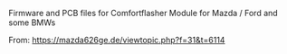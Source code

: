 Firmware and PCB files for Comfortflasher Module for Mazda / Ford and some BMWs

From: https://mazda626ge.de/viewtopic.php?f=31&t=6114
